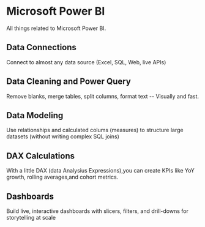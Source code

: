# Microsoft Power BI
All things related to Microsoft Power BI.

## Data Connections
Connect to almost any data source (Excel, SQL, Web, live APIs)

## Data Cleaning and Power Query
Remove blanks, merge tables, split columns, format text -- Visually and fast.

## Data Modeling
Use relationships and calculated colums (measures) to structure large datasets (without writing complex SQL joins)

## DAX Calculations

With a little DAX (data Analysius Expressions),you can create KPIs like YoY growth, rolling averages,and cohort metrics.

## Dashboards

Build live, interactive dashboards with slicers, filters, and drill-downs for storytelling at scale
